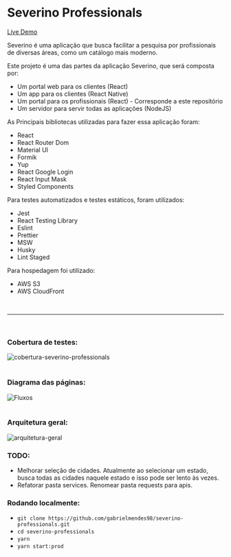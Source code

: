# Severino Professionals

<a href="https://dsrfs16mf05d6.cloudfront.net/">Live Demo</a>

Severino é uma aplicação que busca facilitar a pesquisa por profissionais de
diversas áreas, como um catálogo mais moderno.

Este projeto é uma das partes da aplicação Severino, que será composta por:

- Um portal web para os clientes (React)
- Um app para os clientes (React Native)
- Um portal para os profissionais (React) - Corresponde a este repositório
- Um servidor para servir todas as aplicações (NodeJS)

As Principais bibliotecas utilizadas para fazer essa aplicação foram:

- React
- React Router Dom
- Material UI
- Formik
- Yup
- React Google Login
- React Input Mask
- Styled Components

Para testes automatizados e testes estáticos, foram utilizados:

- Jest
- React Testing Library
- Eslint
- Prettier
- MSW
- Husky
- Lint Staged

Para hospedagem foi utilizado:

- AWS S3
- AWS CloudFront

<br/>
<hr/>
<br/>

### Cobertura de testes:

![cobertura-severino-professionals](https://user-images.githubusercontent.com/26449308/146114742-534671b6-9bba-4abe-b837-01c45a7211bf.png)
<br/> <br/>

### Diagrama das páginas:

![Fluxos ](https://user-images.githubusercontent.com/26449308/146116160-a8b09723-81b1-431b-aec6-23444cd603e2.png)
<br/> <br/>

### Arquitetura geral:

![arquitetura-geral](https://user-images.githubusercontent.com/26449308/146116357-83ade62b-9c51-4f55-ad7c-be62c8aedb11.png)

### TODO:

- Melhorar seleção de cidades. Atualmente ao selecionar um estado, busca todas
  as cidades naquele estado e isso pode ser lento às vezes.
- Refatorar pasta services. Renomear pasta requests para apis.

### Rodando localmente:

- `git clone https://github.com/gabrielmendes98/severino-professionals.git`
- `cd severino-professionals`
- `yarn`
- `yarn start:prod`
